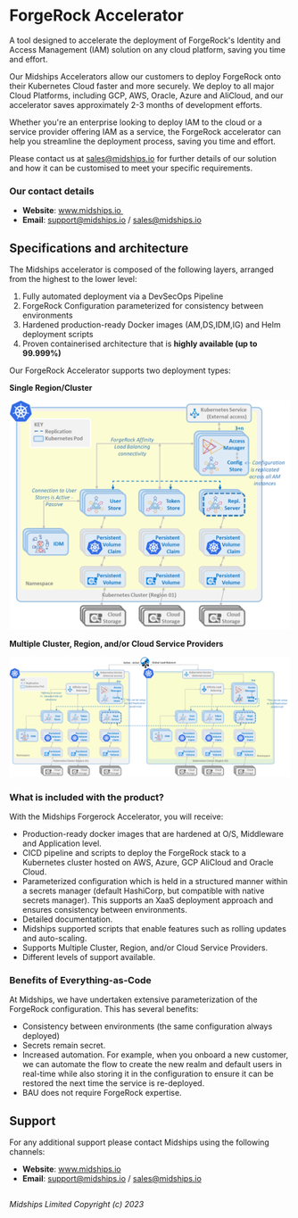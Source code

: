 <!--
# =====================================================================
# Midships Limited
# Copyright (c) 2023
# This file contains scripts/code owned by Midships Limited
#
# NOTE: Don't check this file into source control with any sensitive hard coded value.
# 
# Legal Notice: Installation and use of this script is subject to
# a license agreement with Midships Limited (a company registered
# in England, under company registration number: 11324587).
# This script cannot be modified or shared with another organisation
# unless approved in writing by Midships Limited.
# You as a user of this script must review, accept and comply with the
# license terms of each downloaded/installed package that is referenced
# by this script. By proceeding with the installation, you are accepting
# the license terms of each package, and acknowledging that your use of
# each package will be subject to its respective license terms.
# =====================================================================
-->

# ForgeRock Accelerator

A tool designed to accelerate the deployment of ForgeRock's Identity and Access Management (IAM) solution on any cloud platform, saving you time and effort.

Our Midships Accelerators allow our customers to deploy ForgeRock onto their Kubernetes Cloud faster and more securely. We deploy to all major Cloud Platforms, including GCP, AWS, Oracle, Azure and AliCloud, and our accelerator saves approximately 2-3 months of development efforts.

Whether you're an enterprise looking to deploy IAM to the cloud or a service provider offering IAM as a service, the ForgeRock accelerator can help you streamline the deployment process, saving you time and effort.

Please contact us at sales@midships.io for further details of our solution and how it can be customised to meet your specific requirements.

### Our contact details

* **Website**: www.midships.io 
* **Email**: support@midships.io / sales@midships.io

## Specifications and architecture

The Midships accelerator is composed of the following layers, arranged from the highest to the lower level:

1. Fully automated deployment via a DevSecOps Pipeline
2. ForgeRock Configuration parameterized for consistency between environments
3. Hardened production-ready Docker images (AM,DS,IDM,IG) and Helm deployment scripts
4. Proven containerised architecture that is **highly available (up to 99.999%)**

Our ForgeRock Accelerator supports two deployment types:

**Single Region/Cluster**

![Single Region/Cluster](./images/single_cluster_architecture.png)

**Multiple Cluster, Region, and/or Cloud Service Providers**

![Multiple Cluster, Region](./images/multiple_cluster_architecture.png)

### What is included with the product?

With the Midships Forgerock Accelerator, you will receive:

* Production-ready docker images that are hardened at O/S, Middleware and Application level.
* CICD pipeline and scripts to deploy the ForgeRock stack to a Kubernetes cluster hosted on AWS, Azure, GCP AliCloud and Oracle Cloud.
* Parameterized configuration which is held in a structured manner within a secrets manager (default HashiCorp, but compatible with native secrets manager). This supports an XaaS deployment approach and ensures consistency between environments.
* Detailed documentation.
* Midships supported scripts that enable features such as rolling updates and auto-scaling.
* Supports Multiple Cluster, Region, and/or Cloud Service Providers.
* Different levels of support available.

### Benefits of Everything-as-Code

At Midships, we have undertaken extensive parameterization of the ForgeRock configuration. This has several benefits:

* Consistency between environments (the same configuration always deployed)
* Secrets remain secret.
* Increased automation. For example, when you onboard a new customer, we can automate the flow to create the new realm and default users in real-time while also storing it in the configuration to ensure it can be restored the next time the service is re-deployed.
* BAU does not require ForgeRock expertise.

## Support

For any additional support please contact Midships using the following channels:

* **Website**: www.midships.io
* **Email**: support@midships.io / sales@midships.io 

## 

*Midships Limited
Copyright (c) 2023*



